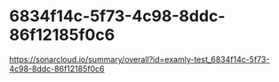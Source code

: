 # 6834f14c-5f73-4c98-8ddc-86f12185f0c6
https://sonarcloud.io/summary/overall?id=examly-test_6834f14c-5f73-4c98-8ddc-86f12185f0c6
